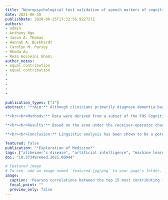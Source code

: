 ```yaml
---
title: "Neuropsychological test validation of speech markers of cognitive impairment in the Framingham Cognitive Aging Cohort"
date: 2021-06-30
publishDate: 2020-06-25T17:32:56.922727Z
authors:
- admin
- Anthony Ngo
- Jason A. Thomas
- Hannah A. Burkhardt
- Carolyn M. Parsey
- Rhoda Au
- Reza Hosseini Ghomi
author_notes:
- equal contribution
- equal contribution
-
-
-
-
-

publication_types: ["2"]
abstract: "**Aim:** Although clinicians primarily diagnose dementia based on a combination of metrics such as medical history and formal neuropsychological tests, recent work using linguistic analysis of narrative speech to identify dementia has shown promising results. We aim to build upon research by Thomas JA & Burkardt HA et al. (J Alzheimers Dis. 2020;76:905–2) and Alhanai et al. (arXiv:1710.07551v1. 2020) on the Framingham Heart Study (FHS) Cognitive Aging Cohort by 1) demonstrating the predictive capability of linguistic analysis in differentiating cognitively normal from cognitively impaired participants and 2) comparing the performance of the original linguistic features with the performance of expanded features.

**<br><br>Methods:** Data were derived from a subset of the FHS Cognitive Aging Cohort. We analyzed a sub-selection of 98 participants, which provided 127 unique audio files and clinical observations (n = 127, female = 47%, cognitively impaired = 43%). We built on previous work which extracted original linguistic features from transcribed audio files by extracting expanded features. We used both feature sets to train logistic regression classifiers to distinguish cognitively normal from cognitively impaired participants and compared the predictive power of the original and expanded linguistic feature sets, and participants’ Mini-Mental State Examination (MMSE) scores.

**<br><br>Results:** Based on the area under the receiver-operator characteristic curve (AUC) of the models, both the original (AUC = 0.882) and expanded (AUC = 0.883) feature sets outperformed MMSE (AUC = 0.870) in classifying cognitively impaired and cognitively normal participants. Although the original and expanded feature sets had similar AUC, the expanded feature set showed better positive and negative predictive value [expanded: positive predictive value (PPV) = 0.738, negative predictive value (NPV) = 0.889; original: PPV = 0.701, NPV = 0.869].

**<br><br>Conclusion:** Linguistic analysis has been shown to be a potentially powerful tool for clinical use in classifying cognitive impairment. This study expands the work of several others, but further studies into the plausibility of speech analysis in clinical use are vital to ensure the validity of speech analysis for clinical classification of cognitive impairment."

featured: false
publication: "*Exploration of Medicine*"
tags: ["alzheimer’s disease", "artificial intelligence", "machine learning", "prediction", "biomarkers", "digital biomarkers", "cognitive dysfunction","dementia", "early diagnosis", "natural language processing", "automated speech processing", "NLP", "neuropsychological tests", "voice", "framingham heart study"]
doi: "10.37349/emed.2021.00044"

# Featured image
# To use, add an image named `featured.jpg/png` to your page's folder. 
image:
  caption: 'Pearson correlations between the top 15 most contributing features from the original linguistic feature set and the language-based NPTs.'
  focal_point: ""
  preview_only: false
---
```

